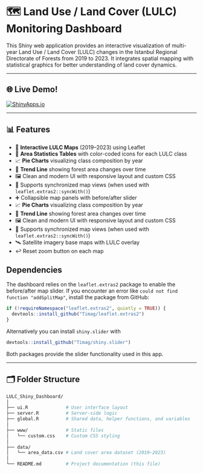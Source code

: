  # 🗺️ Land Use / Land Cover (LULC) Monitoring Dashboard
 
 This Shiny web application provides an interactive visualization of multi-year Land Use / Land Cover (LULC) changes in the Istanbul Regional Directorate of Forests from 2019 to 2023. It integrates spatial mapping with statistical graphics for better understanding of land cover dynamics.
 
 ---
 
 ## 🌐 Live Demo!
 
[![ShinyApps.io](https://img.shields.io/badge/ShinyApp-LULC-blue?logo=R&logoColor=white)](https://ergin.shinyapps.io/LULC/)

 ---
 
 ## 📊 Features
 
 - 📍 **Interactive LULC Maps** (2019–2023) using Leaflet
 - 🧾 **Area Statistics Tables** with color-coded icons for each LULC class
- 📈 **Pie Charts** visualizing class composition by year
- 🌲 **Trend Line** showing forest area changes over time
- 🖼️ Clean and modern UI with responsive layout and custom CSS
- 🔁 Supports synchronized map views (when used with `leaflet.extras2::syncWith()`)
- ➕ Collapsible map panels with before/after slider
 - 📈 **Pie Charts** visualizing class composition by year
 - 🌲 **Trend Line** showing forest area changes over time
 - 🖼️ Clean and modern UI with responsive layout and custom CSS
- 🔁 Supports synchronized map views (when used with `leaflet.extras2::syncWith()`)
- 🛰️ Satellite imagery base maps with LULC overlay
- ↩️ Reset zoom button on each map

## Dependencies

The dashboard relies on the `leaflet.extras2` package to enable the before/after
map slider. If you encounter an error like `could not find function "addSplitMap"`,
install the package from GitHub:

```r
if (!requireNamespace("leaflet.extras2", quietly = TRUE)) {
  devtools::install_github("Timag/leaflet.extras2")
}
```

Alternatively you can install `shiny.slider` with

```r
devtools::install_github("Timag/shiny.slider")
```

Both packages provide the slider functionality used in this app.
 
 ---
 
 ## 🗂️ Folder Structure
 
 ```bash
 LULC_Shiny_Dashboard/
 │
 ├── ui.R              # User interface layout
 ├── server.R          # Server-side logic
 ├── global.R          # Shared data, helper functions, and variables
 │
 ├── www/              # Static files
 │   └── custom.css    # Custom CSS styling
 │
 ├── data/
 │   └── area_data.csv # Land cover area dataset (2019–2023)
 │
 └── README.md         # Project documentation (this file)
